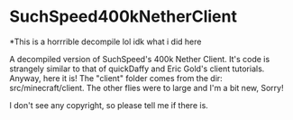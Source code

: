 # SuchSpeed400kNetherClient
*This is a horrrible decompile lol idk what i did here

A decompiled version of SuchSpeed's 400k Nether Client. It's code is strangely similar to that of quickDaffy and Eric Gold's client tutorials. Anyway, here it is!
The "client" folder comes from the dir: src/minecraft/client. The other flies were to large and I'm a bit new, Sorry!

I don't see any copyright, so please tell me if there is.
